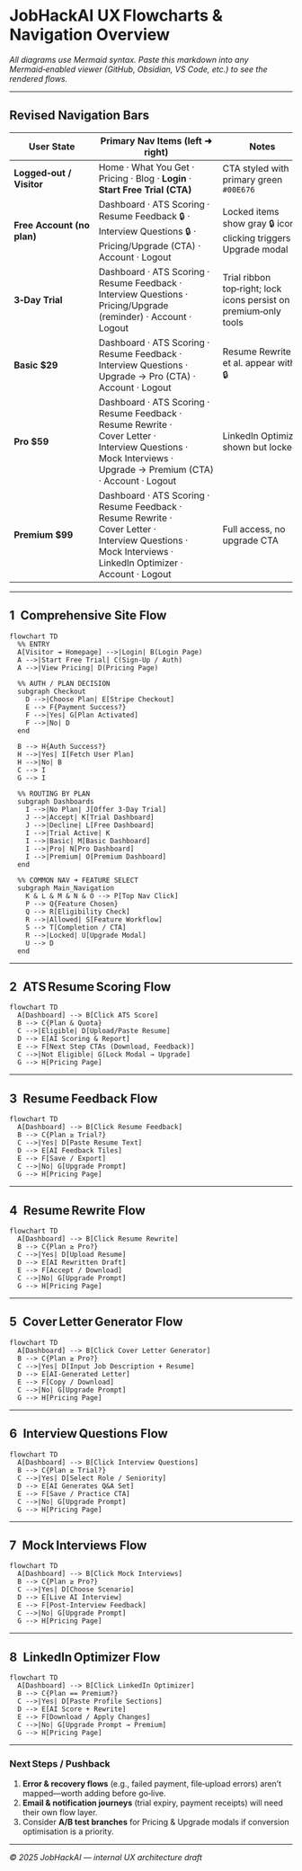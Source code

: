 # JobHackAI UX Flowcharts & Navigation Overview
_All diagrams use Mermaid syntax. Paste this markdown into any Mermaid‑enabled viewer (GitHub, Obsidian, VS Code, etc.) to see the rendered flows._

---

## Revised Navigation Bars

| User State | Primary Nav Items (left ➜ right) | Notes |
|------------|----------------------------------|-------|
| **Logged‑out / Visitor** | Home · What You Get · Pricing · Blog · **Login** · **Start Free Trial (CTA)** | CTA styled with primary green `#00E676` |
| **Free Account (no plan)** | Dashboard · ATS Scoring · Resume Feedback 🔒 · Interview Questions 🔒 · Pricing/Upgrade (CTA) · Account · Logout | Locked items show gray 🔒 icon; clicking triggers Upgrade modal |
| **3‑Day Trial** | Dashboard · ATS Scoring · Resume Feedback · Interview Questions · Pricing/Upgrade (reminder) · Account · Logout | Trial ribbon top‑right; lock icons persist on premium‑only tools |
| **Basic $29** | Dashboard · ATS Scoring · Resume Feedback · Interview Questions · Upgrade → Pro (CTA) · Account · Logout | Resume Rewrite et al. appear with 🔒 |
| **Pro $59** | Dashboard · ATS Scoring · Resume Feedback · Resume Rewrite · Cover Letter · Interview Questions · Mock Interviews · Upgrade → Premium (CTA) · Account · Logout | LinkedIn Optimizer shown but locked |
| **Premium $99** | Dashboard · ATS Scoring · Resume Feedback · Resume Rewrite · Cover Letter · Interview Questions · Mock Interviews · LinkedIn Optimizer · Account · Logout | Full access, no upgrade CTA |

---

## 1 Comprehensive Site Flow  

```mermaid
flowchart TD
  %% ENTRY
  A[Visitor ↠ Homepage] -->|Login| B(Login Page)
  A -->|Start Free Trial| C(Sign‑Up / Auth)
  A -->|View Pricing| D(Pricing Page)

  %% AUTH / PLAN DECISION
  subgraph Checkout
    D -->|Choose Plan| E[Stripe Checkout]
    E --> F{Payment Success?}
    F -->|Yes| G[Plan Activated]
    F -->|No| D
  end

  B --> H{Auth Success?}
  H -->|Yes| I[Fetch User Plan]
  H -->|No| B
  C --> I
  G --> I

  %% ROUTING BY PLAN
  subgraph Dashboards
    I -->|No Plan| J[Offer 3‑Day Trial]
    J -->|Accept| K[Trial Dashboard]
    J -->|Decline| L[Free Dashboard]
    I -->|Trial Active| K
    I -->|Basic| M[Basic Dashboard]
    I -->|Pro| N[Pro Dashboard]
    I -->|Premium| O[Premium Dashboard]
  end

  %% COMMON NAV ➜ FEATURE SELECT
  subgraph Main_Navigation
    K & L & M & N & O --> P[Top Nav Click]
    P --> Q{Feature Chosen}
    Q --> R[Eligibility Check]
    R -->|Allowed| S[Feature Workflow]
    S --> T[Completion / CTA]
    R -->|Locked| U[Upgrade Modal]
    U --> D
  end
```

---

## 2 ATS Resume Scoring Flow  

```mermaid
flowchart TD
  A[Dashboard] --> B[Click ATS Score]
  B --> C{Plan & Quota}
  C -->|Eligible| D[Upload/Paste Resume]
  D --> E[AI Scoring & Report]
  E --> F[Next Step CTAs (Download, Feedback)]
  C -->|Not Eligible| G[Lock Modal → Upgrade]
  G --> H[Pricing Page]
```

---

## 3 Resume Feedback Flow  

```mermaid
flowchart TD
  A[Dashboard] --> B[Click Resume Feedback]
  B --> C{Plan ≥ Trial?}
  C -->|Yes| D[Paste Resume Text]
  D --> E[AI Feedback Tiles]
  E --> F[Save / Export]
  C -->|No| G[Upgrade Prompt]
  G --> H[Pricing Page]
```

---

## 4 Resume Rewrite Flow  

```mermaid
flowchart TD
  A[Dashboard] --> B[Click Resume Rewrite]
  B --> C{Plan ≥ Pro?}
  C -->|Yes| D[Upload Resume]
  D --> E[AI Rewritten Draft]
  E --> F[Accept / Download]
  C -->|No| G[Upgrade Prompt]
  G --> H[Pricing Page]
```

---

## 5 Cover Letter Generator Flow  

```mermaid
flowchart TD
  A[Dashboard] --> B[Click Cover Letter Generator]
  B --> C{Plan ≥ Pro?}
  C -->|Yes| D[Input Job Description + Resume]
  D --> E[AI‑Generated Letter]
  E --> F[Copy / Download]
  C -->|No| G[Upgrade Prompt]
  G --> H[Pricing Page]
```

---

## 6 Interview Questions Flow  

```mermaid
flowchart TD
  A[Dashboard] --> B[Click Interview Questions]
  B --> C{Plan ≥ Trial?}
  C -->|Yes| D[Select Role / Seniority]
  D --> E[AI Generates Q&A Set]
  E --> F[Save / Practice CTA]
  C -->|No| G[Upgrade Prompt]
  G --> H[Pricing Page]
```

---

## 7 Mock Interviews Flow  

```mermaid
flowchart TD
  A[Dashboard] --> B[Click Mock Interviews]
  B --> C{Plan ≥ Pro?}
  C -->|Yes| D[Choose Scenario]
  D --> E[Live AI Interview]
  E --> F[Post‑Interview Feedback]
  C -->|No| G[Upgrade Prompt]
  G --> H[Pricing Page]
```

---

## 8 LinkedIn Optimizer Flow  

```mermaid
flowchart TD
  A[Dashboard] --> B[Click LinkedIn Optimizer]
  B --> C{Plan == Premium?}
  C -->|Yes| D[Paste Profile Sections]
  D --> E[AI Score + Rewrite]
  E --> F[Download / Apply Changes]
  C -->|No| G[Upgrade Prompt → Premium]
  G --> H[Pricing Page]
```

---

### Next Steps / Pushback  
1. **Error & recovery flows** (e.g., failed payment, file‑upload errors) aren’t mapped—worth adding before go‑live.  
2. **Email & notification journeys** (trial expiry, payment receipts) will need their own flow layer.  
3. Consider **A/B test branches** for Pricing & Upgrade modals if conversion optimisation is a priority.

---

_© 2025 JobHackAI — internal UX architecture draft_
